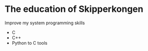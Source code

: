 # The education of Skipperkongen

Improve my system programming skills
* C
* C++
* Python to C tools
